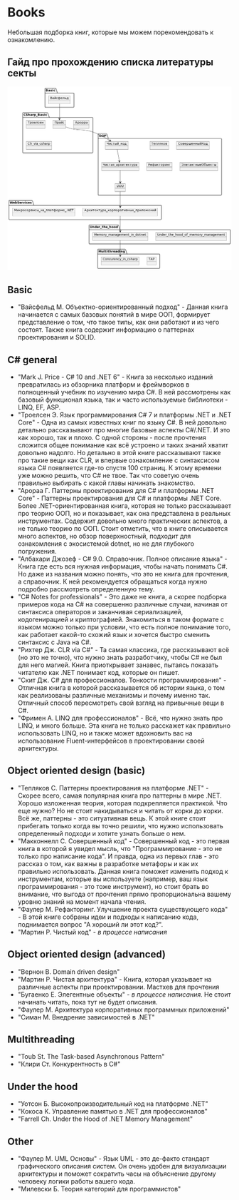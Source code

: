 # Books

Небольшая подборка книг, которые мы можем порекомендовать к ознакомлению.

## Гайд про прохождению списка литературы секты

![books](Book-guide.png)

## Basic

- "Вайсфельд М. Объектно-ориентированный подход" - Данная книга начинается с самых базовых понятий в мире ООП, формирует представление о том, что такое типы, как они работают и из чего состоят. Также книга содержит информацию о паттернах проектирования и SOLID.

## C# general

- "Mark J. Price - C# 10 and .NET 6" - Книга за несколько изданий превратилась из обзорника платформ и фреймворков в полноценный учебник по изучению мира C#. В ней рассмотрены как базовый функционал языка, так и часто используемые библиотеки - LINQ, EF, ASP.
- "Троелсен Э. Язык программирования C# 7 и платформы .NET и .NET Core" - Одна из самых известных книг по языку C#. В ней довольно детально рассказывают про многие базовые аспекты C#/.NET. И это как хорошо, так и плохо. С одной стороны - после прочтения сложится общее понимание как всё устроено и таких знаний хватит довольно надолго. Но детально в этой книге рассказывают также про такие вещи как CLR, и впервые ознакомление с синтаксисом языка C# появляется где-то спустя 100 страниц. К этому времени уже можно решить, что C# не твое. Так что советую очень правильно выбирать с какой главы начинать знакомство.
- "Арораа Г. Паттерны проектирования для C# и платформы .NET Core" - Паттерны проектирования для C# и платформы .NET Core. Более .NET-ориентированная книга, которая не только рассказывает про теорию ООП, но и показывает, как она представлена в реальных инструментах. Содержит довольно много практических аспектов, а не только теорию по ООП. Стоит отметить, что в книге описывается много аспектов, но обзор поверхностный, подходит для ознакомления с экосистемой dotnet, но не для глубокого погружения.
- "Албахари Джозеф - C# 9.0. Справочник. Полное описание языка" - Книга где есть вся нужная информация, чтобы начать понимать C#. Но даже из названия можно понять, что это не книга для прочтения, а справочник. К ней рекомендуется обращаться когда нужно подробно рассмотреть определенную тему.
- "C# Notes for professionals" - Это даже не книга, а скорее подборка примеров кода на C# на совершенно различные случаи, начиная от синтаксиса операторов и заканчивая сериализацией, кодогенирацией и криптографией. Знакомиться в таком формате с языком можно только при условии, что есть полное понимание того, как работает какой-то схожий язык и хочется быстро сменить синтаксис с Java на C#.
- "Рихтер Дж. CLR via C#" - Та самая классика, где рассказывают всё (но это не точно), что нужно знать разработчику, чтобы C# не был для него магией. Книга приоткрывает занавес, пытаясь показать читателю как .NET понимает код, которые он пишет.
- "Скит Дж. C# для профессионалов. Тонкости программирования" - Отличная книга в которой рассказывается об истории языка, о том как реализованы различные механизмы и почему именно так. Отличный способ пересмотреть свой взгляд на привычные вещи в C#.
- "Фримен А. LINQ для профессионалов" - Всё, что нужно знать про LINQ, и много больше. Эта книга не только расскажет как правильно использовать LINQ, но и также может вдохновить вас на использование Fluent-интерфейсов в проектировании своей архитектуры.

## Object oriented design (basic)

- "Тепляков С. Паттерны проектирования на платформе .NET" - Скорее всего, самая популярная книга про паттерны в мире .NET. Хорошо изложенная теория, которая подкрепляется практикой. Что еще нужно? Но не стоит накидываться и читать от корки до корки. Всё же, паттерны - это ситуативная вещь. К этой книге стоит прибегать только когда вы точно решили, что нужно использовать определенный подходи и хотите узнать больше о нем.
- "Макконнелл С. Совершенный код" - Совершенный код - это первая книга в которой я увидел мысль, что "Программирование - это не только про написание кода". И правда, одна из первых глав - это рассказ о том, как важны в разработке метафоры и как их правильно использовать. Данная книга поможет изменить подход к инструментам, которые вы используете (например, ваш язык программирования - это тоже инструмент), но стоит брать во внимание, что выгода от прочтения прямо пропорциональна вашему уровню знаний на момент начала чтения.
- "Фаулер М. Рефакторинг. Улучшение проекта существующего кода" - В этой книге собраны идеи и подходы к написанию кода, поднимается вопрос "А хороший ли этот код?".
- "Мартин Р. Чистый код" - *в процессе написания*

## Object oriented design (advanced)

- "Вернон В. Domain driven design"
- "Мартин Р. Чистая архитектура" - Книга, которая указывает на различные аспекты при проектировании. Мастхев для прочтения
- "Бугаенко Е. Элегентные объекты" - *в процессе написания*. Не стоит начинать читать, пока тут не будет описания.
- "Фаулер М. Архитектура корпоративных программных приложений"
- "Симан М. Внедрение зависимостей в .NET"

## Multithreading

- "Toub St. The Task-based Asynchronous Pattern"
- "Клири Ст. Конкурентность в C#"

## Under the hood

- "Уотсон Б. Высокопроизводительный код на платформе .NET"
- "Кокоса К. Управление памятью в .NET для профессионалов"
- "Farrell Ch. Under the Hood of .NET Memory Management"

## Other

- "Фаулер М. UML Основы" - Язык UML - это де-факто стандарт графического описания систем. Он очень удобен для визуализации архитектуры и поможет сократить часы на объяснение другому человеку логики работы вашего кода.
- "Милевски Б. Теория категорий для программистов"
